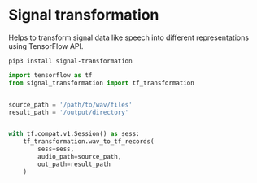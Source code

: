 # Signal transformation


Helps to transform signal data like speech into different representations using TensorFlow API.
```
pip3 install signal-transformation
```

```python
import tensorflow as tf
from signal_transformation import tf_transformation


source_path = '/path/to/wav/files'
result_path = '/output/directory'


with tf.compat.v1.Session() as sess:
    tf_transformation.wav_to_tf_records(
        sess=sess,
        audio_path=source_path,
        out_path=result_path
    )

```